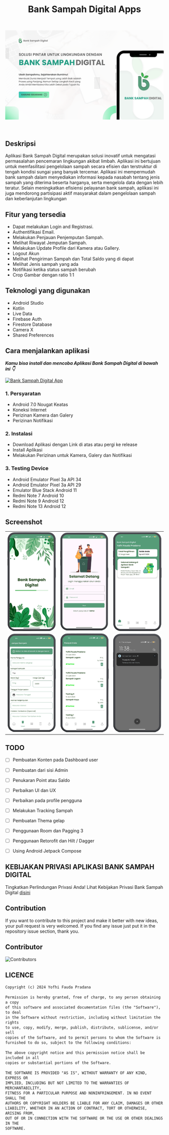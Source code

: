 <h1 align="center">Bank Sampah Digital Apps</h1>
<br>

<p align="center">
<img src="https://github.com/YofhiFauda/Bank-Sampah-Digital/blob/master/app/assets/media/Bank%20Sampah%20Digital.png" alt="banksampahdigital-overview"></img>
</p>

<br>

## Deskripsi

Aplikasi Bank Sampah Digital merupakan solusi inovatif untuk mengatasi permasalahan pencemaran
lingkungan akibat limbah. Aplikasi ini bertujuan untuk memfasilitasi pengelolaan sampah secara
efisien dan terstruktur di tengah kondisi sungai yang banyak tercemar. Aplikasi ini mempermudah
bank sampah dalam menyediakan informasi kepada nasabah tentang jenis sampah yang diterima beserta
harganya, serta mengelola data dengan lebih teratur. Selain meningkatkan efisiensi pelayanan bank sampah, aplikasi ini juga mendorong partisipasi aktif masyarakat dalam pengelolaan sampah dan keberlanjutan lingkungan

## Fitur yang tersedia
- Dapat melakukan Login and Registrasi.
- Authentifikasi Email.
- Melakukan Penjauan Penjemputan Sampah.
- Melihat Riwayat Jemputan Sampah.
- Melakukan Update Profile dari Kamera atau Gallery.
- Logout Akun
- Melihat Pengiriman Sampah dan Total Saldo yang di dapat
- Melihat Jenis sampah yang ada
- Notifikasi ketika status sampah berubah
- Crop Gambar dengan ratio 1:1

## Teknologi yang digunakan
- Android Studio
- Kotlin
- Live Data
- Firebase Auth
- Firestore Database
- Camera X
- Shared Preferences


## Cara menjalankan aplikasi
***Kamu bisa install dan mencoba Aplikasi Bank Sampah Digital di bawah ini 👇***

[![Bank Sampah Digital App](https://img.shields.io/badge/Bank%20Sampah%20Digital%E2%9C%85-APK-red.svg?style=for-the-badge&logo=android)](https://github.com/YofhiFauda/Bank-Sampah-Digital/releases/download/Beta-v1.0.1/bank-sampah-digital.apk)

### 1. Persyaratan
  - Android 7.0 Nougat Keatas
  - Koneksi Internet
  - Perizinan Kamera dan Galery
  - Perizinan Notifikasi

### 2. Instalasi
  - Download Aplikasi dengan Link di atas atau pergi ke release
  - Install Aplikasi
  - Melakukan Perizinan untuk Kamera, Galery dan Notifikasi

### 3. Testing Device
  - Android Emulator Pixel 3a API 34 
  - Android Emulator Pixel 3a API 29
  - Emulator Blue Stack Android 11
  - Redmi Note 7 Android 10
  - Redmi Note 9 Android 12
  - Redmi Note 13 Android 12 

## Screenshot

<table>
  <tr>
    <td><img src="https://github.com/YofhiFauda/Bank-Sampah-Digital/blob/master/app/assets/media/splashscreen.png" alt="Splash Screen" width="200"/></td>
    <td><img src="https://github.com/YofhiFauda/Bank-Sampah-Digital/blob/master/app/assets/media/login.png" alt="Login" width="200"/></td>
    <td><img src="https://github.com/YofhiFauda/Bank-Sampah-Digital/blob/master/app/assets/media/dashboard.png" alt="Dashboard" width="200"/></td>
  </tr>
  <tr>
    <td><img src="https://github.com/YofhiFauda/Bank-Sampah-Digital/blob/master/app/assets/media/jemputsampah.png" alt="Jemput Sampah" width="200"/></td>
    <td><img src="https://github.com/YofhiFauda/Bank-Sampah-Digital/blob/master/app/assets/media/historysampah.png" alt="History Sampah" width="200"/></td>
    <td><img src="https://github.com/YofhiFauda/Bank-Sampah-Digital/blob/master/app/assets/media/notifikasisampah.png" alt="Notifikasi Sampah" width="200"/></td>
  </tr>
</table>

## TODO 
- [ ] Pembuatan Konten pada Dashboard user
- [ ] Pembuatan dari sisi Admin
- [ ] Penukaran Point atau Saldo
- [ ] Perbaikan UI dan UX
- [ ] Perbaikan pada profile pengguna
- [ ] Melakukan Tracking Sampah
- [ ] Pembuatan Thema gelap
- [ ] Penggunaan Room dan Pagging 3
- [ ] Penggunaan Retorofit dan Hilt / Dagger
- [ ] Using Android Jetpack Compose


## KEBIJAKAN PRIVASI APLIKASI BANK SAMPAH DIGITAL

Tingkatkan Perlindungan Privasi Anda! Lihat Kebijakan Privasi Bank Sampah Digital [disini](https://github.com/YofhiFauda/Bank-Sampah-Digital/blob/master/privacy-policy.md)


## Contribution
If you want to contribute to this project and make it better with new ideas, your pull request is very welcomed. If you find any issue just put it in the repository issue section, thank you.

## Contributor
![Contributors](https://contrib.rocks/image?repo=YofhiFauda/Bank-Sampah-Digital)


## LICENCE

```
Copyright (c) 2024 Yofhi Fauda Pradana

Permission is hereby granted, free of charge, to any person obtaining a copy
of this software and associated documentation files (the "Software"), to deal
in the Software without restriction, including without limitation the rights
to use, copy, modify, merge, publish, distribute, sublicense, and/or sell
copies of the Software, and to permit persons to whom the Software is
furnished to do so, subject to the following conditions:

The above copyright notice and this permission notice shall be included in all
copies or substantial portions of the Software.

THE SOFTWARE IS PROVIDED "AS IS", WITHOUT WARRANTY OF ANY KIND, EXPRESS OR
IMPLIED, INCLUDING BUT NOT LIMITED TO THE WARRANTIES OF MERCHANTABILITY,
FITNESS FOR A PARTICULAR PURPOSE AND NONINFRINGEMENT. IN NO EVENT SHALL THE
AUTHORS OR COPYRIGHT HOLDERS BE LIABLE FOR ANY CLAIM, DAMAGES OR OTHER
LIABILITY, WHETHER IN AN ACTION OF CONTRACT, TORT OR OTHERWISE, ARISING FROM,
OUT OF OR IN CONNECTION WITH THE SOFTWARE OR THE USE OR OTHER DEALINGS IN THE
SOFTWARE. 

```
